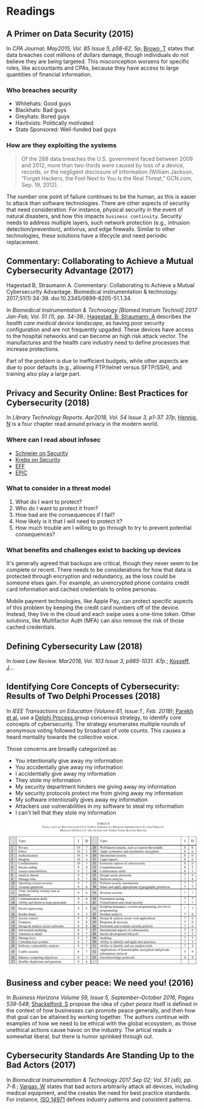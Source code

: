 # Readings

## A Primer on Data Security (2015)

In _CPA Journal; May2015, Vol. 85 Issue 5, p58-62, 5p_; [Brown, T](Primer_on_DataSecurity.pdf) states that data breaches cost millions of dollars damage, though individuals do not believe they are being targeted.  This misconception worsens for specific roles, like accountants and CPAs, because they have access to large quantities of financial information.

### Who breaches security

- Whitehats: Good guys
- Blackhats: Bad guys
- Greyhats: Bored guys
- Havtivists: Politically motivated
- State Sponsored: Well-funded bad guys

### How are they exploiting the systems

> Of the 268 data breaches the U.S. government faced between 2009 and 2012, more than two-thirds were caused by loss of a device, records, or the negligent disclosure of information (William Jackson, “Forget Hackers, the Fool Next to You Is the Real Threat,” GCN.com, Sep. 19, 2012).

The number one point of failure continues to be the human, as this is easier to attack than software technologies.  There are other aspects of security that need consideration.  For instance, physical security in the event of natural disasters, and how this impacts `business continuity`.  Security needs to address multiple layers, such network protection (e.g., intrusion detection/prevention), antivirus, and edge firewalls.  Similar to other technologies, these solutions have a lifecycle and need periodic replacement.

## Commentary: Collaborating to Achieve a Mutual Cybersecurity Advantage (2017)

Hagestad B, Straumann A. Commentary: Collaborating to Achieve a Mutual Cybersecurity Advantage. Biomedical instrumentation & technology. 2017;51(1):34-39. doi:10.2345/0899-8205-51.1.34.

In _Biomedical Instrumentation & Technology [Biomed Instrum Technol] 2017 Jan-Feb; Vol. 51 (1), pp. 34-39._; [Hagestad, B; Straumann, A](MutualSecurityAdvantage.pdf) describes the _health care medical device landscape_, as having poor security configuration and are not frequently upgaded.  These devices have access to the hospital networks and can become an high risk attack vector.  The manufactures and the health care industry need to define processes that increase protections.

Part of the problem is due to inefficient budgets, while other aspects are due to poor defaults (e.g., allowing FTP/telnet versus SFTP/SSH), and training also play a large part.

## Privacy and Security Online: Best Practices for Cybersecurity (2018)

In _Library Technology Reports. Apr2018, Vol. 54 Issue 3, p1-37. 37p_; [Hennig, N](PrivacyOnline.pdf) is a four chapter read around privacy in the modern world.

### Where can I read about infosec

- [Schneier on Security](https://www.schneier.com)
- [Krebs on Security](https://krebsonsecurity.com)
- [EFF](https://eff.org)
- [EPIC](https://epic.org)

### What to consider in a threat model

1. What do I want to protect?
2. Who do I want to protect it from?
3. How bad are the consequences if I fail?
4. How likely is it that I will need to protect it?
5. How much trouble am I willing to go through to try to prevent potential consequences?

### What benefits and challenges exist to backing up devices

It's generally agreed that backups are critical, though they never seem to be complete or recent.  There needs to be considerations for how that data is protected through encryption and redundancy, as the loss could be someone elses gain.  For example, an unencrypted phone contains credit card information and cached credentials to online personas.

Mobile payment technologies, like Apple Pay, can protect specific aspects of this problem by keeping the credit card numbers off of the device.  Instead, they live in the cloud and each swipe uses a one-time token.  Other solutions, like Multifactor Auth (MFA) can also remove the risk of those cached credentials.

## Defining Cybersecurity Law (2018)

In _Iowa Law Review. Mar2018, Vol. 103 Issue 3, p985-1031. 47p._; [Kosseff, J](CybersecurityLaw.pdf)...

## Identifying Core Concepts of Cybersecurity: Results of Two Delphi Processes (2018)

In _IEEE Transactions on Education (Volume:61, Issue:1 , Feb. 2018)_; [Parekh et al.](CoreConcepts.pdf) use a [Delphi Process](https://www.investopedia.com/terms/d/delphi-method.asp),group concensus strategy, to identify core concepts of cybersecurity.  The strategy enumerates multiple rounds of anonymous voting followed by broadcast of vote counts.  This causes a heard mentality towards the collective voice.

Those concerns are broadly categorized as:

- You intentionally give away my information
- You accidentally give away my information
- I accidentially give away my information
- They stole my information
- My security department hinders me giving away my information
- My security protocols protect me from giving away my information
- My software intentionally gives away my information
- Attackers use vulnerabilities in my software to steal my information
- I can't tell that they stole my information

![delpi_final.png](delpi_final.png)

## Business and cyber peace: We need you! (2016)

In _Business Horizons Volume 59, Issue 5, September–October 2016, Pages 539-548_; [Shackelford, S](Business_CyberPeace.pdf) propose the idea of _cyber peace_ itself is defined in the context of how businesses can promote peace generally, and then how that goal can be attained by working together.  The authors continue with examples of how we need to be ethical with the global ecosystem, as those unethical actions cause havoc on the industry.  The artical reads a somewhat liberal, but there is humor sprinked through out.

## Cybersecurity Standards Are Standing Up to the Bad Actors (2017)

In _Biomedical Instrumentation & Technology 2017 Sep 02; Vol. 51 (s6), pp. 7-8._; [Vargas, W](SecurityStandards.pdf) states that bad actors arbitrarily attack all devices, including medical equipment, and the creates the need for best practice standards.  For instance, [ISO 14971](https://en.wikipedia.org/wiki/ISO_14971) defines industry patterns and consistent patterns.
